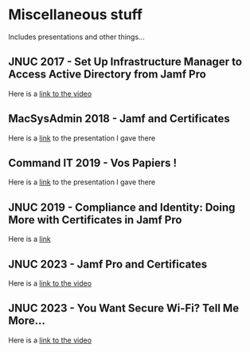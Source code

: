 # Miscellaneous stuff

Includes presentations and other things...

## JNUC 2017 - Set Up Infrastructure Manager to Access Active Directory from Jamf Pro

Here is a [link to the video](https://www.youtube.com/watch?v=ZZHzJHejiFc)

## MacSysAdmin 2018 - Jamf and Certificates

Here is a [link](https://trantor.it42.fr/Preso/Jamf%20and%20Certificates%20-%20MacSysAdmin%202018.pdf) to the presentation I gave there

## Command IT 2019 - Vos Papiers !

Here is a [link](https://trantor.it42.fr/Preso/Vos%20Papiers%20-%20Command-IT%202019.pdf) to the presentation I gave there

## JNUC 2019 - Compliance and Identity: Doing More with Certificates in Jamf Pro

Here is a [link](https://www.jamf.com/resources/videos/compliance-and-identity-doing-more-with-certificates-in-jamf-pro/)

## JNUC 2023 - Jamf Pro and Certificates

Here is a [link to the video](https://www.youtube.com/watch?v=CgnhjDkahQU)

## JNUC 2023 - You Want Secure Wi-Fi? Tell Me More…

Here is a [link to the video](https://www.youtube.com/watch?v=w1iT2Obdkyw)


